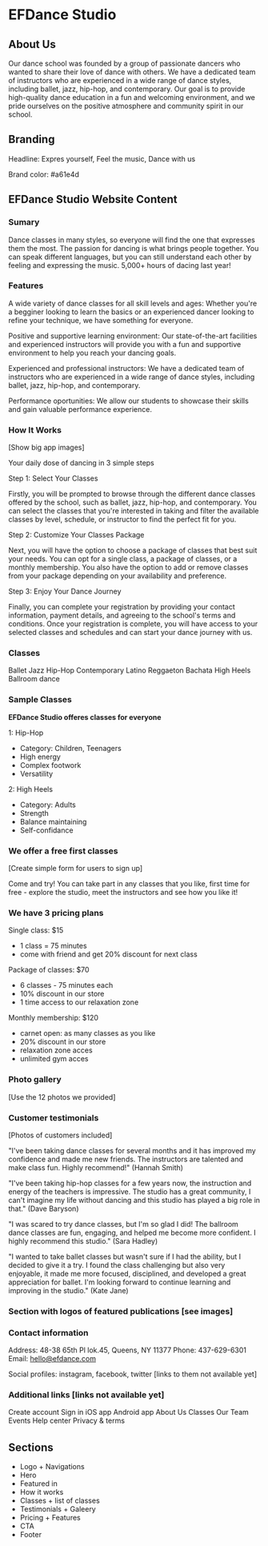 # EFDance Studio

## About Us

Our dance school was founded by a group of passionate dancers who wanted to share their love of dance with others. We have a dedicated team of instructors who are experienced in a wide range of dance styles, including ballet, jazz, hip-hop, and contemporary. Our goal is to provide high-quality dance education in a fun and welcoming environment, and we pride ourselves on the positive atmosphere and community spirit in our school.

## Branding

Headline: Expres yourself, Feel the music, Dance with us

Brand color: #a61e4d

## EFDance Studio Website Content

### Sumary

Dance classes in many styles, so everyone will find the one that expresses them the most. The passion for dancing is what brings people together. You can speak different languages, but you can still understand each other by feeling and expressing the music. 5,000+ hours of dacing last year!

### Features

A wide variety of dance classes for all skill levels and ages: Whether you're a begginer looking to learn the basics or an experienced dancer looking to refine your technique, we have something for everyone.

Positive and supportive learning environment: Our state-of-the-art facilities and experienced instructors will provide you with a fun and supportive environment to help you reach your dancing goals.

Experienced and professional instructors: We have a dedicated team of instructors who are experienced in a wide range of dance styles, including ballet, jazz, hip-hop, and contemporary.

Performance oportunities: We allow our students to showcase their skills and gain valuable performance experience.

### How It Works

[Show big app images]

Your daily dose of dancing in 3 simple steps

Step 1: Select Your Classes

Firstly, you will be prompted to browse through the different dance classes offered by the school, such as ballet, jazz, hip-hop, and contemporary. You can select the classes that you're interested in taking and filter the available classes by level, schedule, or instructor to find the perfect fit for you.

Step 2: Customize Your Classes Package

Next, you will have the option to choose a package of classes that best suit your needs. You can opt for a single class, a package of classes, or a monthly membership. You also have the option to add or remove classes from your package depending on your availability and preference.

Step 3: Enjoy Your Dance Journey

Finally, you can complete your registration by providing your contact information, payment details, and agreeing to the school's terms and conditions. Once your registration is complete, you will have access to your selected classes and schedules and can start your dance journey with us.

### Classes

Ballet
Jazz
Hip-Hop
Contemporary
Latino
Reggaeton
Bachata
High Heels
Ballroom dance

### Sample Classes

**EFDance Studio offeres classes for everyone**

1: Hip-Hop

- Category: Children, Teenagers
- High energy
- Complex footwork
- Versatility

2: High Heels

- Category: Adults
- Strength
- Balance maintaining
- Self-confidance

### We offer a free first classes

[Create simple form for users to sign up]

Come and try! You can take part in any classes that you like, first time for free - explore the studio, meet the instructors and see how you like it!

### We have 3 pricing plans

Single class: $15

- 1 class = 75 minutes
- come with friend and get 20% discount for next class

Package of classes: $70

- 6 classes - 75 minutes each
- 10% discount in our store
- 1 time access to our relaxation zone

Monthly membership: $120

- carnet open: as many classes as you like
- 20% discount in our store
- relaxation zone acces
- unlimited gym acces

### Photo gallery

[Use the 12 photos we provided]

### Customer testimonials

[Photos of customers included]

"I've been taking dance classes for several months and it has improved my confidence and made me new friends. The instructors are talented and make class fun. Highly recommend!" (Hannah Smith)

"I've been taking hip-hop classes for a few years now, the instruction and energy of the teachers is impressive. The studio has a great community, I can't imagine my life without dancing and this studio has played a big role in that." (Dave Baryson)

"I was scared to try dance classes, but I'm so glad I did! The ballroom dance classes are fun, engaging, and helped me become more confident. I highly recommend this studio." (Sara Hadley)

"I wanted to take ballet classes but wasn't sure if I had the ability, but I decided to give it a try. I found the class challenging but also very enjoyable, it made me more focused, disciplined, and developed a great appreciation for ballet. I'm looking forward to continue learning and improving in the studio." (Kate Jane)

### Section with logos of featured publications [see images]

### Contact information

Address: 48-38 65th Pl lok.45, Queens, NY 11377
Phone: 437-629-6301
Email: hello@efdance.com

Social profiles: instagram, facebook, twitter [links to them not available yet]

### Additional links [links not available yet]

Create account
Sign in
iOS app
Android app
About Us
Classes
Our Team
Events
Help center
Privacy & terms

######

## Sections

- Logo + Navigations
- Hero
- Featured in
- How it works
- Classes + list of classes
- Testimonials + Galeery
- Pricing + Features
- CTA
- Footer
